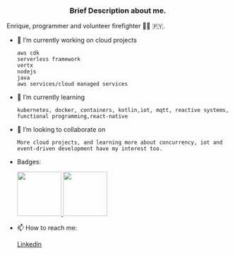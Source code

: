 ###  <p align="center">Brief Description about me.</p>

  Enrique, programmer and volunteer firefighter 👨‍🚒 🇵🇾.
  
- 🔭 I’m currently working on cloud projects
    
      aws cdk
      serverless framework
      vertx
      nodejs
      java
      aws services/cloud managed services
      
- 🌱 I’m currently learning 

      kubernetes, docker, containers, kotlin,iot, mqtt, reactive systems, functional programming,react-native
   
- 👯 I’m looking to collaborate on

      More cloud projects, and learning more about concurrency, iot and event-driven development have my interest too.

- Badges:

  <a href="https://www.credly.com/badges/80cc7752-3bef-41b0-90c9-a79ad19bde9a"><span>
  <img src="https://images.credly.com/size/340x340/images/598f6ac6-2dbd-4394-8ae4-943b2f4c43ea/AWS-Developer-Associate-2020.png" width="100">
  </span></a>
  <a href="https://www.credly.com/badges/8c48b9da-e30a-4b82-9f73-7a28fd2ed766"><span>
  <img src="https://images.credly.com/size/340x340/images/4bc21d8b-4afe-4fbd-9a90-a9de8bf7b240/AWS-SolArchitect-Associate-2020.png" width="100">
  </span></a>
  
- 📫 How to reach me:  
    
     [Linkedin](https://www.linkedin.com/in/kiquetal)
